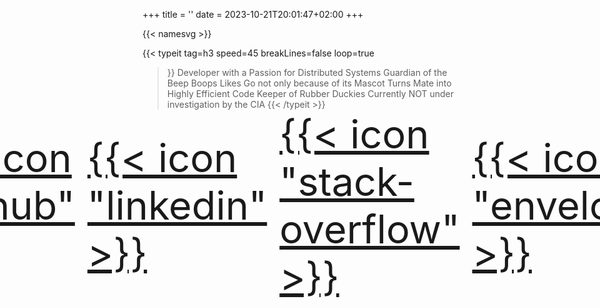 +++
title = ''
date = 2023-10-21T20:01:47+02:00
+++

{{< namesvg >}}

{{< typeit
  tag=h3
  speed=45
  breakLines=false
  loop=true
>}}
Developer with a Passion for Distributed Systems
Guardian of the Beep Boops
Likes Go not only because of its Mascot
Turns Mate into Highly Efficient Code
Keeper of Rubber Duckies
Currently NOT under investigation by the CIA
{{< /typeit >}}

</br>

<div style="
    float: left;
    font-size: 4.5em;
    display: flex;
	flex-direction: row;
	justify-content: center;
	align-items: center;
    column-gap: 20px;
	width: 100%;
    margin-top: -30px;
">
    <a href="https://github.com/DominicWuest" target="_blank">{{< icon "github" >}}</a>
    <a href="https://www.linkedin.com/in/dominic-wuest" target="_blank">{{< icon "linkedin" >}}</a>
    <a href="https://stackoverflow.com/users/10639068/dwuest" target="_blank">{{< icon "stack-overflow" >}}</a>
    <a href="mailto:dwuest@student.ethz.ch" target="_blank">{{< icon "envelope" >}}</a>
</div>
